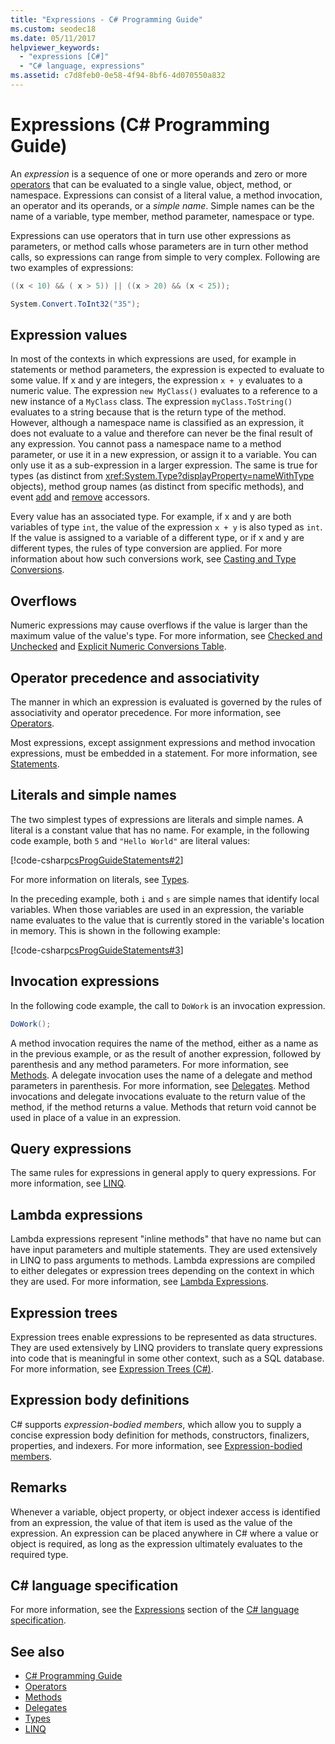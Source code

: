 ```yaml
---
title: "Expressions - C# Programming Guide"
ms.custom: seodec18
ms.date: 05/11/2017
helpviewer_keywords: 
  - "expressions [C#]"
  - "C# language, expressions"
ms.assetid: c7d8feb0-0e58-4f94-8bf6-4d070550a832
---
```

# Expressions (C# Programming Guide)

An *expression* is a sequence of one or more operands and zero or more [operators](../../language-reference/operators/index.md) that can be evaluated to a single value, object, method, or namespace. Expressions can consist of a literal value, a method invocation, an operator and its operands, or a *simple name*. Simple names can be the name of a variable, type member, method parameter, namespace or type.  
  
 Expressions can use operators that in turn use other expressions as parameters, or method calls whose parameters are in turn other method calls, so expressions can range from simple to very complex. Following are two examples of expressions:  
  
```csharp  
((x < 10) && ( x > 5)) || ((x > 20) && (x < 25));

System.Convert.ToInt32("35");  
```  
  
## Expression values

 In most of the contexts in which expressions are used, for example in statements or method parameters, the expression is expected to evaluate to some value. If x and y are integers, the expression `x + y` evaluates to a numeric value. The expression `new MyClass()` evaluates to a reference to a new instance of a `MyClass` class. The expression `myClass.ToString()` evaluates to a string because that is the return type of the method. However, although a namespace name is classified as an expression, it does not evaluate to a value and therefore can never be the final result of any expression. You cannot pass a namespace name to a method parameter, or use it in a new expression, or assign it to a variable. You can only use it as a sub-expression in a larger expression. The same is true for types (as distinct from <xref:System.Type?displayProperty=nameWithType> objects), method group names (as distinct from specific methods), and event [add](../../../csharp/language-reference/keywords/add.md) and [remove](../../../csharp/language-reference/keywords/remove.md) accessors.  
  
 Every value has an associated type. For example, if x and y are both variables of type `int`, the value of the expression `x + y` is also typed as `int`. If the value is assigned to a variable of a different type, or if x and y are different types, the rules of type conversion are applied. For more information about how such conversions work, see [Casting and Type Conversions](../../../csharp/programming-guide/types/casting-and-type-conversions.md).  
  
## Overflows

 Numeric expressions may cause overflows if the value is larger than the maximum value of the value's type. For more information, see [Checked and Unchecked](../../../csharp/language-reference/keywords/checked-and-unchecked.md) and [Explicit Numeric Conversions Table](../../../csharp/language-reference/keywords/explicit-numeric-conversions-table.md).  
  
## Operator precedence and associativity

 The manner in which an expression is evaluated is governed by the rules of associativity and operator precedence. For more information, see [Operators](../../language-reference/operators/index.md).  
  
 Most expressions, except assignment expressions and method invocation expressions, must be embedded in a statement. For more information, see [Statements](../../../csharp/programming-guide/statements-expressions-operators/statements.md).  
  
## Literals and simple names

 The two simplest types of expressions are literals and simple names. A literal is a constant value that has no name. For example, in the following code example, both `5` and `"Hello World"` are literal values:  
  
 [!code-csharp[csProgGuideStatements#2](~/samples/snippets/csharp/VS_Snippets_VBCSharp/csProgGuideStatements/CS/Statements.cs#2)]  
  
 For more information on literals, see [Types](../../../csharp/language-reference/keywords/types.md).  
  
 In the preceding example, both `i` and `s` are simple names that identify local variables. When those variables are used in an expression, the variable name evaluates to the value that is currently stored in the variable's location in memory. This is shown in the following example:  
  
 [!code-csharp[csProgGuideStatements#3](~/samples/snippets/csharp/VS_Snippets_VBCSharp/csProgGuideStatements/CS/Statements.cs#3)]

## Invocation expressions

 In the following code example, the call to `DoWork` is an invocation expression.  
  
```csharp
DoWork();  
```  
  
 A method invocation requires the name of the method, either as a name as in the previous example, or as the result of another expression, followed by parenthesis and any method parameters. For more information, see [Methods](../../../csharp/programming-guide/classes-and-structs/methods.md). A delegate invocation uses the name of a delegate and method parameters in parenthesis. For more information, see [Delegates](../../../csharp/programming-guide/delegates/index.md). Method invocations and delegate invocations evaluate to the return value of the method, if the method returns a value. Methods that return void cannot be used in place of a value in an expression.  

## Query expressions

 The same rules for expressions in general apply to query expressions. For more information, see [LINQ](../../linq/index.md).  
  
## Lambda expressions

 Lambda expressions represent "inline methods" that have no name but can have input parameters and multiple statements. They are used extensively in LINQ to pass arguments to methods. Lambda expressions are compiled to either delegates or expression trees depending on the context in which they are used. For more information, see [Lambda Expressions](../../../csharp/programming-guide/statements-expressions-operators/lambda-expressions.md).  
  
## Expression trees

Expression trees enable expressions to be represented as data structures. They are used extensively by LINQ providers to translate query expressions into code that is meaningful in some other context, such as a SQL database. For more information, see [Expression Trees (C#)](../concepts/expression-trees/index.md).
  
## Expression body definitions

C# supports *expression-bodied members*, which allow you to supply a concise expression body definition for methods, constructors, finalizers, properties, and indexers. For more information, see [Expression-bodied members](expression-bodied-members.md).

## Remarks

 Whenever a variable, object property, or object indexer access is identified from an expression, the value of that item is used as the value of the expression. An expression can be placed anywhere in C# where a value or object is required, as long as the expression ultimately evaluates to the required type.  

## C# language specification

For more information, see the [Expressions](~/_csharplang/spec/expressions.md) section of the [C# language specification](../language-specification/index.md).

## See also

- [C# Programming Guide](../index.md)
- [Operators](../../language-reference/operators/index.md)
- [Methods](../classes-and-structs/methods.md)
- [Delegates](../delegates/index.md)
- [Types](../types/index.md)
- [LINQ](../../linq/index.md)
